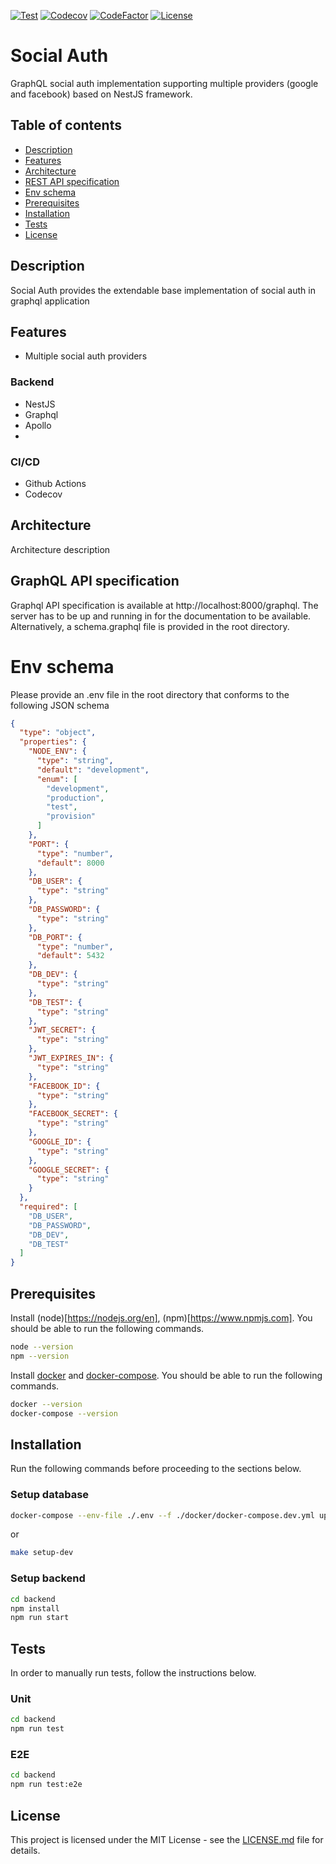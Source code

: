 [![Test](https://github.com/Nalhin/Tutoring/workflows/Test/badge.svg?branch=master)](https://github.com/Nalhin/Tutoring/actions)
[![Codecov](https://codecov.io/gh/Nalhin/SocialAuth/branch/master/graph/badge.svg)](https://codecov.io/gh/Nalhin/Tutoring)
[![CodeFactor](https://www.codefactor.io/repository/github/nalhin/tutoring/badge)](https://www.codefactor.io/repository/github/nalhin/tutoring)
[![License](https://img.shields.io/github/license/nalhin/SocialMedia)](LICENSE.md)

# Social Auth

GraphQL social auth implementation supporting multiple providers (google and facebook) based on NestJS framework.

## Table of contents

* [Description](#description)
* [Features](#features)
* [Architecture](#architecture)
* [REST API specification](#graphql-api-specification)
* [Env schema](#env-schema)
* [Prerequisites](#prerequisites)
* [Installation](#installation)
* [Tests](#tests)
* [License](#license)

## Description

Social Auth provides the extendable base implementation of social auth in graphql application

## Features

* Multiple social auth providers

### Backend

* NestJS
* Graphql
* Apollo
*

### CI/CD

* Github Actions
* Codecov

## Architecture

Architecture description

## GraphQL API specification

Graphql API specification is available at http://localhost:8000/graphql. The server has to be up and running in for the
documentation to be available. Alternatively, a schema.graphql file is provided in the root directory.

# Env schema

Please provide an .env file in the root directory that conforms to the following JSON schema

```json
{
  "type": "object",
  "properties": {
    "NODE_ENV": {
      "type": "string",
      "default": "development",
      "enum": [
        "development",
        "production",
        "test",
        "provision"
      ]
    },
    "PORT": {
      "type": "number",
      "default": 8000
    },
    "DB_USER": {
      "type": "string"
    },
    "DB_PASSWORD": {
      "type": "string"
    },
    "DB_PORT": {
      "type": "number",
      "default": 5432
    },
    "DB_DEV": {
      "type": "string"
    },
    "DB_TEST": {
      "type": "string"
    },
    "JWT_SECRET": {
      "type": "string"
    },
    "JWT_EXPIRES_IN": {
      "type": "string"
    },
    "FACEBOOK_ID": {
      "type": "string"
    },
    "FACEBOOK_SECRET": {
      "type": "string"
    },
    "GOOGLE_ID": {
      "type": "string"
    },
    "GOOGLE_SECRET": {
      "type": "string"
    }
  },
  "required": [
    "DB_USER",
    "DB_PASSWORD",
    "DB_DEV",
    "DB_TEST"
  ]
}
```

## Prerequisites

Install (node)[https://nodejs.org/en], (npm)[https://www.npmjs.com]. You should be able to run the following commands.

```bash
node --version
npm --version
```

Install [docker](https://docs.docker.com/install/) and [docker-compose](https://docs.docker.com/compose/). You should be
able to run the following commands.

```bash
docker --version
docker-compose --version
```

## Installation

Run the following commands before proceeding to the sections below.

### Setup database

```bash
docker-compose --env-file ./.env --f ./docker/docker-compose.dev.yml up -d
```

or

```bash
make setup-dev
```

### Setup backend

```bash
cd backend
npm install
npm run start
```

## Tests

In order to manually run tests, follow the instructions below.

### Unit

```bash
cd backend
npm run test
```

### E2E

```bash
cd backend
npm run test:e2e
```

## License

This project is licensed under the MIT License - see the [LICENSE.md](LICENSE.md) file for details.
